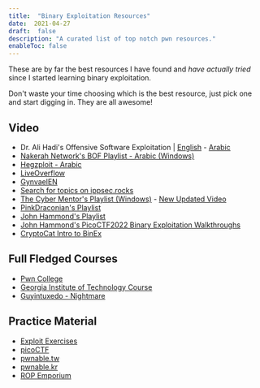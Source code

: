 ```yaml
---
title:  "Binary Exploitation Resources"
date:  2021-04-27
draft:  false
description: "A curated list of top notch pwn resources."
enableToc: false
---
```


These are by far the best resources I have found and *have actually tried* since I started learning binary exploitation.

Don't waste your time choosing which is the best resource, just pick one and start digging in. They are all awesome!
## Video
- Dr. Ali Hadi's Offensive Software Exploitation | [English](https://www.youtube.com/playlist?list=PLCS2zI95IiNybAAQ0HL88YzwRpLXje5y6) - [Arabic](https://www.youtube.com/playlist?list=PLCS2zI95IiNyo5AhbVIL2hVX7zhuSkOkz)
- [Nakerah Network's BOF Playlist - Arabic (Windows)](https://www.youtube.com/playlist?list=PL_yseowcuqYIaReP8ttfr0BAxbqZ7tmhq)
- [Hegzploit - Arabic](https://www.youtube.com/playlist?list=PL-HprVjV5ZtlPqcpwmAMD3JiFW85wQiV7)
- [LiveOverflow](https://www.youtube.com/channel/UClcE-kVhqyiHCcjYwcpfj9w)
- [GynvaelEN](https://www.youtube.com/user/GynvaelEN)
- [Search for topics on ippsec.rocks](https://ippsec.rocks/)
- [The Cyber Mentor's Playlist (Windows)](https://www.youtube.com/playlist?list=PLLKT__MCUeix3O0DPbmuaRuR_4Hxo4m3G) - [New Updated Video](https://www.youtube.com/watch?v=ncBblM920jw)
- [PinkDraconian's Playlist](https://www.youtube.com/playlist?list=PLeSXUd883dhg48iGecOxvCieQas1-dsZo)
- [John Hammond's Playlist](https://www.youtube.com/playlist?list=PL1H1sBF1VAKVg451vJ-rx0y_ZuQMHPamH)
- [John Hammond's PicoCTF2022 Binary Exploitation Walkthroughs](https://www.youtube.com/playlist?list=PL1H1sBF1VAKUBfdObXv_MeS4s3n8qwgeU)
- [CryptoCat Intro to BinEx](https://www.youtube.com/watch?v=wa3sMSdLyHw&list=PLHUKi1UlEgOIc07Rfk2Jgb5fZbxDPec94)

## Full Fledged Courses
- [Pwn College](https://pwn.college/)
- [Georgia Institute of Technology Course](https://tc.gts3.org/cs6265/2019/tut/)
- [Guyintuxedo - Nightmare](https://guyinatuxedo.github.io/)

## Practice Material
- [Exploit Exercises](https://exploit.education)
- [picoCTF](https://picoctf.org/)
- [pwnable.tw](https://pwnable.tw/)
- [pwnable.kr](http://pwnable.kr/)
- [ROP Emporium](https://ropemporium.com/)


